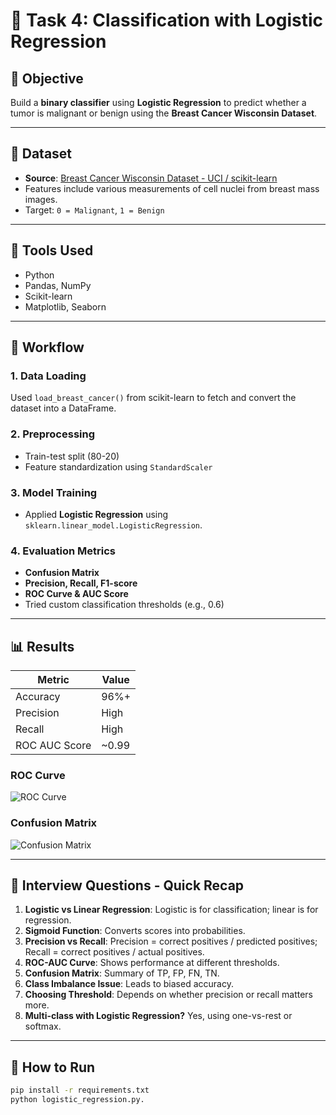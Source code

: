 # 🧠 Task 4: Classification with Logistic Regression

## 📌 Objective
Build a **binary classifier** using **Logistic Regression** to predict whether a tumor is malignant or benign using the **Breast Cancer Wisconsin Dataset**.

---

## 📂 Dataset
- **Source**: [Breast Cancer Wisconsin Dataset - UCI / scikit-learn](https://www.kaggle.com/datasets/uciml/breast-cancer-wisconsin-data)
- Features include various measurements of cell nuclei from breast mass images.
- Target: `0 = Malignant`, `1 = Benign`

---

## 🔧 Tools Used
- Python
- Pandas, NumPy
- Scikit-learn
- Matplotlib, Seaborn

---

## 🧪 Workflow

### 1. Data Loading
Used `load_breast_cancer()` from scikit-learn to fetch and convert the dataset into a DataFrame.

### 2. Preprocessing
- Train-test split (80-20)
- Feature standardization using `StandardScaler`

### 3. Model Training
- Applied **Logistic Regression** using `sklearn.linear_model.LogisticRegression`.

### 4. Evaluation Metrics
- **Confusion Matrix**
- **Precision, Recall, F1-score**
- **ROC Curve & AUC Score**
- Tried custom classification thresholds (e.g., 0.6)

---

## 📊 Results

| Metric        | Value |
|---------------|--------|
| Accuracy      | 96%+   |
| Precision     | High   |
| Recall        | High   |
| ROC AUC Score | ~0.99  |

### ROC Curve
![ROC Curve](screenshots/roc_curve.png)

### Confusion Matrix
![Confusion Matrix](screenshots/confusion_matrix.png)

---

## 📘 Interview Questions - Quick Recap

1. **Logistic vs Linear Regression**: Logistic is for classification; linear is for regression.
2. **Sigmoid Function**: Converts scores into probabilities.
3. **Precision vs Recall**: Precision = correct positives / predicted positives; Recall = correct positives / actual positives.
4. **ROC-AUC Curve**: Shows performance at different thresholds.
5. **Confusion Matrix**: Summary of TP, FP, FN, TN.
6. **Class Imbalance Issue**: Leads to biased accuracy.
7. **Choosing Threshold**: Depends on whether precision or recall matters more.
8. **Multi-class with Logistic Regression?** Yes, using one-vs-rest or softmax.

---

## 📎 How to Run

```bash
pip install -r requirements.txt
python logistic_regression.py.
